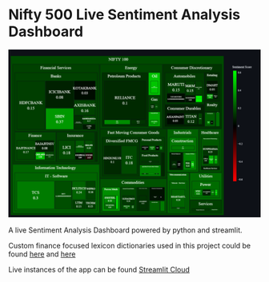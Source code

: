 # Nifty 500 Live Sentiment Analysis Dashboard

![app-img](./app.png)

A live Sentiment Analysis Dashboard powered by python and streamlit.


Custom finance focused lexicon dictionaries used in this project could be found [here](https://sraf.nd.edu/loughranmcdonald-master-dictionary/) and [here](https://github.com/nunomroliveira/stock_market_lexicon)

Live instances of the app can be found [Streamlit Cloud](https://nifty-500-stock-sentiment.streamlit.app/)
